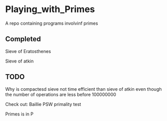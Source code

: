 # Playing_with_Primes
A repo containing programs involvinf primes

## Completed

Sieve of Eratosthenes

Sieve of atkin

## TODO

Why is compactesd sieve not time efficient than sieve of atkin even though the number of operations are less before 100000000

Check out: Baillie PSW primality test

Primes is in P
